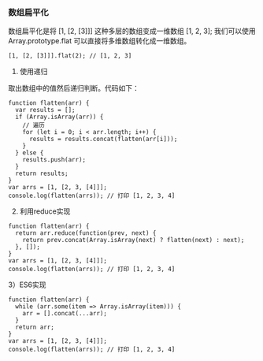 
### 数组扁平化

数组扁平化是将 [1, [2, [3]]] 这种多层的数组变成一维数组 [1, 2, 3]; 我们可以使用 Array.prototype.flat 可以直接将多维数组转化成一维数组。
```
[1, [2, [3]]].flat(2); // [1, 2, 3]
```
1) 使用递归

取出数组中的值然后递归判断。代码如下：
```
function flatten(arr) {
  var results = [];
  if (Array.isArray(arr)) {
    // 遍历
    for (let i = 0; i < arr.length; i++) {
      results = results.concat(flatten(arr[i]));
    }
  } else {
    results.push(arr);
  }
  return results;
}
var arrs = [1, [2, 3, [4]]];
console.log(flatten(arrs)); // 打印 [1, 2, 3, 4]
```
2) 利用reduce实现
```
function flatten(arr) {
  return arr.reduce(function(prev, next) {
    return prev.concat(Array.isArray(next) ? flatten(next) : next);
  }, []);
}
var arrs = [1, [2, 3, [4]]];
console.log(flatten(arrs)); // 打印 [1, 2, 3, 4]
```
3）ES6实现
```
function flatten(arr) {
  while (arr.some(item => Array.isArray(item))) {
    arr = [].concat(...arr);
  }
  return arr;
}
var arrs = [1, [2, 3, [4]]];
console.log(flatten(arrs)); // 打印 [1, 2, 3, 4]
```